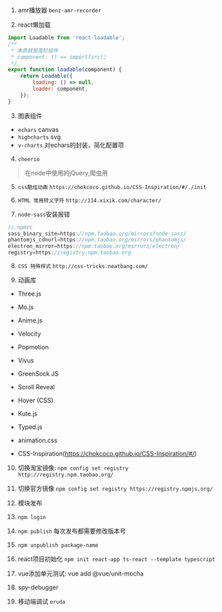 1. amr播放器 `benz-amr-recorder`  

2. react懒加载

```javascript
import Loadable from 'react-loadable';
/**
 * 本质就是高阶组件
 * component: () => import(src);
 */
export function loadable(component) {
    return Loadable({
        loading: () => null,
        loader: component,
    });
}
```
3. 图表组件

* `echars` canvas
* `highcharts` svg
* `v-charts` 对echars的封装，简化配置项

4. `cheerio`

> 在node中使用的jQuery,爬虫用

5. `css酷炫动画` `https://chokcoco.github.io/CSS-Inspiration/#/./init`

6. `HTML 常用转义字符` `http://114.xixik.com/character/`

7. `node-sass`安装报错

```javascript
//.npmrc
sass_binary_site=https://npm.taobao.org/mirrors/node-sass/
phantomjs_cdnurl=https://npm.taobao.org/mirrors/phantomjs/
electron_mirror=https://npm.taobao.org/mirrors/electron/
registry=https://registry.npm.taobao.org
```

8. `CSS 特殊样式` `http://css-tricks.neatbang.com/`

9. 动画库
- Three.js

- Mo.js

- Anime.js

- Velocity

- Popmotion

- Vivus

- GreenSock JS

- Scroll Reveal

- Hover (CSS)

- Kute.js

- Typed.js

- animation.css

- CSS-Inspiration(https://chokcoco.github.io/CSS-Inspiration/#/)

10. 切换淘宝镜像: `npm config set registry http://registry.npm.taobao.org/`

11. 切换官方镜像 `npm config set registry https://registry.npmjs.org/`

12. 模块发布

  1. `npm login`
  2. `npm publish` 每次发布都需要修改版本号
  3. `npm unpublish package-name`

13. react项目初始化 `npm init react-app ts-react --template typescript`

14. vue添加单元测试: vue add @vue/unit-mocha

15. spy-debugger

16. 移动端调试 `eruda`
